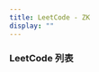 ```yaml
---
title: LeetCode - ZK
display: ""
---
```


<SubNav/>

<ClientOnly>
  <Plum/>
</ClientOnly>

### LeetCode 列表
<ListPosts type="talk"/>
